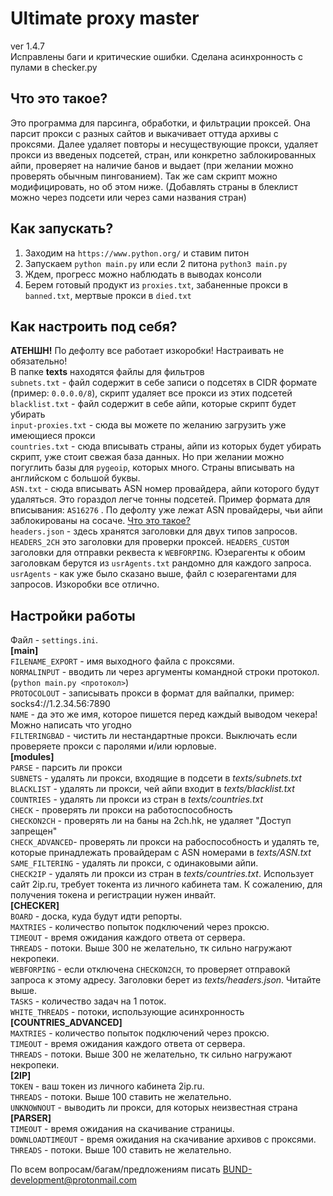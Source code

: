 # Ultimate proxy master
ver 1.4.7  
Исправлены баги и критические ошибки. Сделана асинхронность с пулами в checker.py  
## Что это такое?
Это программа для парсинга, обработки, и фильтрации проксей. Она парсит прокси с разных сайтов и выкачивает оттуда архивы с проксями. Далее удаляет повторы и несуществующие прокси, удаляет прокси из введеных подсетей, стран, или конкретно заблокированных айпи, проверяет на наличие банов и выдает (при желании можно проверять обычным пингованием). Так же сам скрипт можно модифицировать, но об этом ниже.  (Добавлять страны в блеклист можно через подсети или через сами названия стран)  

## Как запускать?
1. Заходим на `https://www.python.org/` и ставим питон   
2. Запускаем `python main.py` или если 2 питона `python3 main.py`  
3. Ждем, прогресс можно наблюдать в выводах консоли  
4. Берем готовый продукт из `proxies.txt`, забаненные прокси в `banned.txt`, мертвые прокси в `died.txt`  

## Как настроить под себя?  
**АТЕНШН!** По дефолту все работает изкоробки! Настраивать не обязательно!  
В папке **texts** находятся файлы для фильтров  
`subnets.txt` - файл содержит в себе записи о подсетях в CIDR формате (пример: `0.0.0.0/8`), скрипт удаляет все прокси из этих подсетей  
`blacklist.txt` - файл содержит в себе айпи, которые скрипт будет убирать  
`input-proxies.txt` - сюда вы можете по желанию загрузить уже имеющиеся прокси  
`countries.txt` - сюда вписывать страны, айпи из которых будет убирать скрипт, уже стоит свежая база данных. Но при желании можно погуглить базы для `pygeoip`, которых много. Страны вписывать на английском с большой буквы.  
`ASN.txt` - сюда вписывать ASN номер провайдера, айпи которого будут удаляться. Это гораздол легче тонны подсетей. Пример формата для вписывания: `AS16276` . По дефолту уже лежат ASN провайдеры, чьи айпи заблокированы на сосаче. [Что это такое?](https://ru.wikipedia.org/wiki/%D0%90%D0%B2%D1%82%D0%BE%D0%BD%D0%BE%D0%BC%D0%BD%D0%B0%D1%8F_%D1%81%D0%B8%D1%81%D1%82%D0%B5%D0%BC%D0%B0_(%D0%98%D0%BD%D1%82%D0%B5%D1%80%D0%BD%D0%B5%D1%82))  
`headers.json` - здесь хранятся заголовки для двух типов запросов. `HEADERS_2CH` это заголовки для проверки проксей. `HEADERS_CUSTOM` заголовки для отправки реквеста к `WEBFORPING`. Юзерагенты к обоим заголовкам берутся из `usrAgents.txt` рандомно для каждого запроса.  
`usrAgents` - как уже было сказано выше, файл с юзерагентами для запросов. Изкоробки все отлично.  

## Настройки работы  
Файл - `settings.ini`.  
**[main]**  
`FILENAME_EXPORT` - имя выходного файла с проксями.  
`NORMALINPUT` - вводить ли через аргументы командной строки протокол. (`python main.py <протокол>`)  
`PROTOCOLOUT` - записывать прокси в формат для вайпалки, пример: socks4://1.2.34.56:7890  
`NAME` - да это же имя, которое пишется перед каждый выводом чекера! Можно написать что угодно  
`FILTERINGBAD` - чистить ли нестандартные прокси. Выключать если проверяете прокси с паролями и/или юрловые.  
**[modules]**  
`PARSE` - парсить ли прокси  
`SUBNETS` - удалять ли прокси, входящие в подсети в *texts/subnets.txt*  
`BLACKLIST` - удалять ли прокси, чей айпи входит в *texts/blacklist.txt*  
`COUNTRIES` - удалять ли прокси из стран в *texts/countries.txt*  
`CHECK` - проверять ли прокси на работоспособность  
`CHECKON2CH` - проверять ли на баны на 2ch.hk, не удаляет "Доступ запрещен"  
`CHECK_ADVANCED`- проверять ли прокси на рабоспособность и удалять те, которые принадлежать провайдерам с ASN номерами в *texts/ASN.txt*  
`SAME_FILTERING` - удалять ли прокси, с одинаковыми айпи.  
`CHECK2IP` - удалять ли прокси из стран в *texts/countries.txt*. Использует сайт 2ip.ru, требует токента из личного кабинета там. К сожалению, для получения токена и регистрации нужен инвайт.  
**[CHECKER]**  
`BOARD` - доска, куда будут идти репорты.  
`MAXTRIES` - количество попыток подключений через проксю.  
`TIMEOUT` - время ожидания каждого ответа от сервера.  
`THREADS` - потоки. Выше 300 не желательно, тк сильно нагружают некропеки.  
`WEBFORPING` - если отключена `CHECKON2CH`, то проверяет отправокй запроса к этому адресу. Заголовки берет из *texts/headers.json*. Читайте выше.  
`TASKS` - количество задач на 1 поток.  
`WHITE_THREADS` - потоки, использующие асинхронность  
**[COUNTRIES_ADVANCED]**  
`MAXTRIES` - количество попыток подключений через проксю.  
`TIMEOUT` - время ожидания каждого ответа от сервера.  
`THREADS` - потоки. Выше 300 не желательно, тк сильно нагружают некропеки.  
**[2IP]**  
`TOKEN` - ваш токен из личного кабинета 2ip.ru.  
`THREADS` - потоки. Выше 100 ставить не желательно.  
`UNKNOWNOUT` - выводить ли прокси, для которых неизвестная страна  
**[PARSER]**  
`TIMEOUT` - время ожидания на скачивание страницы.  
`DOWNLOADTIMEOUT` - время ожидания на скачивание архивов с проксями.  
`THREADS` - потоки. Выше 100 ставить не желательно.  





По всем вопросам/багам/предложениям писать BUND-development@protonmail.com  

